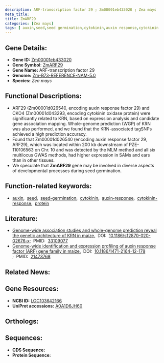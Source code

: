 ```yaml
---
description: ARF-transcription factor 29 ; Zm00001eb433020 ; Zea mays
meta_title:
title: ZmARF29
categories: [Zea mays]
tags: [ auxin,seed,seed germination,cytokinin,auxin response,cytokinin response,protein ]
---
```


## Gene Details:
- **Gene ID:** [Zm00001eb433020]()
- **Gene Symbol:** <u>ZmARF29</u>
- **Gene Name:** ARF-transcription factor 29
- **Genome:** [Zm-B73-REFERENCE-NAM-5.0]()
- **Species:** *Zea mays*

## Functional Descriptions:
   - ARF29 (Zm00001d026540, encoding auxin response factor 29) and CKO4 (Zm00001d043293, encoding cytokinin oxidase protein) were significantly related to KRN, based on expression analysis and candidate gene association mapping. Whole-genome prediction (WGP) of KRN was also performed, and we found that the KRN-associated tagSNPs achieved a high prediction accuracy.
   - Found that Zm00001d026540 (encoding auxin response factor 29, ARF29), which was located within 200 kb downstream of PZE-110106563 on Chr. 10 and was detected by the MLM method and all six multilocus GWAS methods, had higher expression in SAMs and ears than in other tissues.
   - We speculate that **ZmARF29** gene may be involved in diverse aspects of developmental processes during seed germination.

## Function-related keywords:
   - [auxin](/tags/auxin/),&nbsp;&nbsp;[seed](/tags/seed/),&nbsp;&nbsp;[seed-germination](/tags/seed-germination/),&nbsp;&nbsp;[cytokinin](/tags/cytokinin/),&nbsp;&nbsp;[auxin-response](/tags/auxin-response/),&nbsp;&nbsp;[cytokinin-response](/tags/cytokinin-response/),&nbsp;&nbsp;[protein](/tags/protein/)

## Literature:
   - [Genome-wide association studies and whole-genome prediction reveal the genetic architecture of KRN in maize.](https://doi.org/10.1186/s12870-020-02676-x)&nbsp;&nbsp;DOI:&nbsp;&nbsp;[10.1186/s12870-020-02676-x](https://doi.org/10.1186/s12870-020-02676-x);&nbsp;&nbsp;PMID:&nbsp;&nbsp;[33109077](https://pubmed.ncbi.nlm.nih.gov/33109077/)
   - [Genome-wide identification and expression profiling of auxin response factor (ARF) gene family in maize.](https://doi.org/10.1186/1471-2164-12-178 )&nbsp;&nbsp;DOI:&nbsp;&nbsp;[10.1186/1471-2164-12-178 ](https://doi.org/10.1186/1471-2164-12-178 );&nbsp;&nbsp;PMID:&nbsp;&nbsp;[21473768](https://pubmed.ncbi.nlm.nih.gov/21473768/)

## Related News:

## Gene Resources:
- **NCBI ID:**  [LOC103642166](https://www.ncbi.nlm.nih.gov/gene/?term=LOC103642166)
- **UniProt accessions:**  [A0A1D6JH60](https://www.uniprot.org/uniprotkb/A0A1D6JH60/entry)

## Orthologs:

## Sequences:
- **CDS Sequence:**
- **Protein Sequence:**
